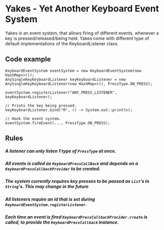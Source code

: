# Yakes - Yet Another Keyboard Event System

Yakes is an event system, that allows firing of different events, whenever a
key is pressed/released/being held. Yakes come with different type of default
implementations of the KeyboardListener class.

## Code example

```´java
KeyboardEventSystem eventSystem = new KeyboardEventSystem(new HashMap<>());
AnySingleKeyKeyboardListener keyKeyboardListener = new AnySingleKeyKeyboardListener(new HashMap<>(), PressType.ON_PRESS);

eventSystem.registerListener("ANY_PRESS_LISTENER", keyKeyboardListener);

// Prints the key being pressed.
keyKeyboardListener.bind("R", () -> System.out::println);

// Hook the event system.
eventSystem.fireEvent(..., PressType.ON_PRESS);
```

## Rules
##### A listener can only listen 1 type of `PressType` at once. 
##### All events is called as `KeyboardPressCallBack` and depends on a `KeyboardPressCallbackProvider` to be created.
##### The system currently requires key presses to be passed as `List`'s in `String`'s. This may change in the future
##### All listeners require an id that is set during `KeyboardEventSystem.registerListener`.
##### Each time an event is fired `KeyboardPressCallbackProvider.create` is called, to provide the `KeyboardPressCallback` instance.
